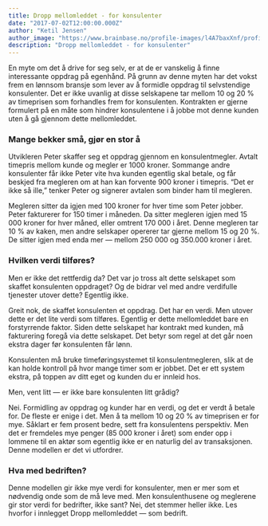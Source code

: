 ```yaml
---
title: Dropp mellomleddet - for konsulenter
date: "2017-07-02T12:00:00.000Z"
author: "Ketil Jensen"
author_image: "https://www.brainbase.no/profile-images/l4A7baxXnf/profilePicture.jpg"
description: "Dropp mellomleddet - for konsulenter"
---
```


En myte om det å drive for seg selv, er at de er vanskelig å finne interessante oppdrag på egenhånd. På grunn av denne myten har det vokst frem en lønnsom bransje som lever av å formidle oppdrag til selvstendige konsulenter. Det er ikke uvanlig at disse selskapene tar mellom 10 og 20 % av timeprisen som forhandles frem for konsulenten. Kontrakten er gjerne formulert på en måte som hindrer konsulentene i å jobbe mot denne kunden uten å gå gjennom dette mellomleddet.

### Mange bekker små, gjør en stor å
Utvikleren Peter skaffer seg et oppdrag gjennom en konsulentmegler. Avtalt timepris mellom kunde og megler er 1000 kroner. Sommange andre konsulenter får ikke Peter vite hva kunden egentlig skal betale, og får beskjed fra megleren om at han kan forvente 900 kroner i timepris. “Det er ikke så ille,” tenker Peter og signerer avtalen som binder ham til megleren.

Megleren sitter da igjen med 100 kroner for hver time som Peter jobber. Peter fakturerer for 150 timer i måneden. Da sitter megleren igjen med 15 000 kroner for hver måned, eller omtrent 170 000 i året. Denne megleren tar 10 % av kaken, men andre selskaper opererer tar gjerne mellom 15 og 20 %. De sitter igjen med enda mer — mellom 250 000 og 350.000 kroner i året.

### Hvilken verdi tilføres?
Men er ikke det rettferdig da? Det var jo tross alt dette selskapet som skaffet konsulenten oppdraget? Og de bidrar vel med andre verdifulle tjenester utover dette? Egentlig ikke.

Greit nok, de skaffet konsulenten et oppdrag. Det har en verdi. Men utover dette er det lite verdi som tilføres. Egentlig er dette mellomleddet bare en forstyrrende faktor. Siden dette selskapet har kontrakt med kunden, må fakturering foregå via dette selskapet. Det betyr som regel at det går noen ekstra dager før konsulenten får lønn.

Konsulenten må bruke timeføringsystemet til konsulentmegleren, slik at de kan holde kontroll på hvor mange timer som er jobbet. Det er ett system ekstra, på toppen av ditt eget og kunden du er innleid hos.

Men, vent litt — er ikke bare konsulenten litt grådig?

Nei. Formidling av oppdrag og kunder har en verdi, og det er verdt å betale for. De fleste er enige i det. Men å ta mellom 10 og 20 % av timeprisen er for mye. Såklart er fem prosent bedre, sett fra konsulentens perspektiv. Men det er fremdeles mye penger (85 000 kroner i året) som ender opp i lommene til en aktør som egentlig ikke er en naturlig del av transaksjonen. Denne modellen er det vi utfordrer.

### Hva med bedriften?
Denne modellen gir ikke mye verdi for konsulenter, men er mer som et nødvendig onde som de må leve med. Men konsulenthusene og meglerene gir stor verdi for bedrifter, ikke sant? Nei, det stemmer heller ikke. Les hvorfor i innlegget Dropp mellomleddet — som bedrift.
